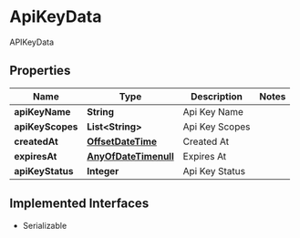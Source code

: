 

# ApiKeyData

APIKeyData
## Properties

Name | Type | Description | Notes
------------ | ------------- | ------------- | -------------
**apiKeyName** | **String** | Api Key Name | 
**apiKeyScopes** | **List&lt;String&gt;** | Api Key Scopes | 
**createdAt** | [**OffsetDateTime**](OffsetDateTime.md) | Created At | 
**expiresAt** | [**AnyOfDateTimenull**](AnyOfDateTimenull.md) | Expires At | 
**apiKeyStatus** | **Integer** | Api Key Status | 


## Implemented Interfaces

* Serializable



